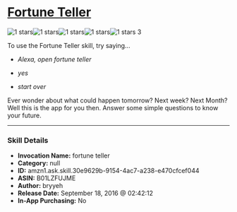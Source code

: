 # [Fortune Teller](http://alexa.amazon.com/#skills/amzn1.ask.skill.30e9629b-9154-4ac7-a238-e470cfcef044)
![1 stars](../../images/ic_star_black_18dp_1x.png)![1 stars](../../images/ic_star_border_black_18dp_1x.png)![1 stars](../../images/ic_star_border_black_18dp_1x.png)![1 stars](../../images/ic_star_border_black_18dp_1x.png)![1 stars](../../images/ic_star_border_black_18dp_1x.png) 3

To use the Fortune Teller skill, try saying...

* *Alexa, open fortune teller*

* *yes*

* *start over*

Ever wonder about what could happen tomorrow? Next week? Next Month? Well this is the app for you then. Answer some simple questions to know your future.

***

### Skill Details

* **Invocation Name:** fortune teller
* **Category:** null
* **ID:** amzn1.ask.skill.30e9629b-9154-4ac7-a238-e470cfcef044
* **ASIN:** B01LZFUJME
* **Author:** bryyeh
* **Release Date:** September 18, 2016 @ 02:42:12
* **In-App Purchasing:** No
